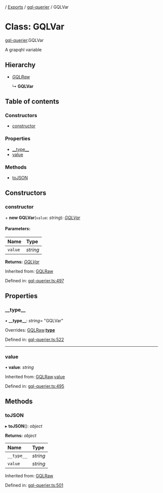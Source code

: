 [](../README.md) / [Exports](../modules.md) / [gql-querier](../modules/gql_querier.md) / GQLVar

# Class: GQLVar

[gql-querier](../modules/gql_querier.md).GQLVar

A grapqhl variable

## Hierarchy

* [*GQLRaw*](gql_querier.gqlraw.md)

  ↳ **GQLVar**

## Table of contents

### Constructors

- [constructor](gql_querier.gqlvar.md#constructor)

### Properties

- [\_\_type\_\_](gql_querier.gqlvar.md#__type__)
- [value](gql_querier.gqlvar.md#value)

### Methods

- [toJSON](gql_querier.gqlvar.md#tojson)

## Constructors

### constructor

\+ **new GQLVar**(`value`: *string*): [*GQLVar*](gql_querier.gqlvar.md)

#### Parameters:

Name | Type |
:------ | :------ |
`value` | *string* |

**Returns:** [*GQLVar*](gql_querier.gqlvar.md)

Inherited from: [GQLRaw](gql_querier.gqlraw.md)

Defined in: [gql-querier.ts:497](https://github.com/onzag/itemize/blob/28218320/gql-querier.ts#L497)

## Properties

### \_\_type\_\_

• **\_\_type\_\_**: *string*= "GQLVar"

Overrides: [GQLRaw](gql_querier.gqlraw.md).[__type__](gql_querier.gqlraw.md#__type__)

Defined in: [gql-querier.ts:522](https://github.com/onzag/itemize/blob/28218320/gql-querier.ts#L522)

___

### value

• **value**: *string*

Inherited from: [GQLRaw](gql_querier.gqlraw.md).[value](gql_querier.gqlraw.md#value)

Defined in: [gql-querier.ts:495](https://github.com/onzag/itemize/blob/28218320/gql-querier.ts#L495)

## Methods

### toJSON

▸ **toJSON**(): *object*

**Returns:** *object*

Name | Type |
:------ | :------ |
`__type__` | *string* |
`value` | *string* |

Inherited from: [GQLRaw](gql_querier.gqlraw.md)

Defined in: [gql-querier.ts:501](https://github.com/onzag/itemize/blob/28218320/gql-querier.ts#L501)
